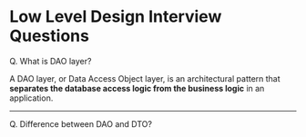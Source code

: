 # Low Level Design Interview Questions

Q. What is DAO layer?

A DAO layer, or Data Access Object layer, is an architectural pattern that **separates the database access logic from the business logic** in an application.

---

Q. Difference between DAO and DTO?



